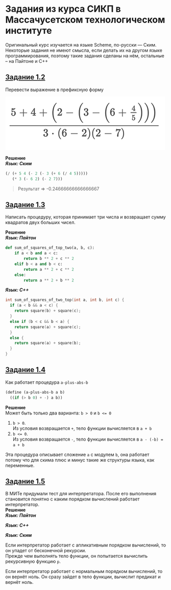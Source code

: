 # Задания из курса СИКП в Массачусетском технологическом институте
Оригинальный курс изучается на языке Scheme, по-русски — Ским.  
Некоторые задания не имеют смысла, если делать их на другом языке программирования,
поэтому такие задания сделаны на нём, остальные – на Пайтоне и С++

## [Задание 1.2](/chapter_1/1.2/expression.scm)
Перевести выражение в префиксную форму

![Картинка выражения](/chapter_1/1.2/expression.png)

**Решение**  
**_Язык: Ским_**
```scm
(/ (+ 5 4 (- 2 (- 3 (+ 6 (/ 4 5)))))
   (* 3 (- 6 2) (- 2 7)))
```
> Результат => -0.24666666666666667

## [Задание 1.3](/chapter_1/1.3)
Написать процедуру, которая принимает три числа и возвращает сумму квадратов двух больших чисел.

**Решение  
_Язык: Пайтон_**
```py
def sum_of_squares_of_top_two(a, b, c):
    if a < b and a < c:
        return b ** 2 + c ** 2
    elif b < a and b < c:
        return a ** 2 + c ** 2
    else:
        return a ** 2 + b ** 2

```
**_Язык: С++_**
```c++
int sum_of_squares_of_two_top(int a, int b, int c) {
  if (a < b && a < c) {
    return square(b) + square(c);
  }
  else if (b < c && b < a) {
    return square(a) + square(c);
  }
  else {
    return square(a) + square(b);
  }
}
```
## [Задание 1.4](/chapter_1/1.4/add-with-abs.scm)
Как работает процедура `a-plus-abs-b`
```scm
(define (a-plus-abs-b a b)
  ((if (> b 0) + -) a b))
```

**Решение**  
Может быть только два варианта: `b > 0` и `b <= 0`  
1. `b > 0`.  
Из условия возвращается `+`, тело функции вычисляется в `a + b`  
2. `b <= 0`.  
Из условия возвращается `-`, тело функции вычисляется в `a - (-b) = a + b`  

Эта процедура описывает сложение `a` с модулем `b`, она работает потому что для
скима плюс и минус такие же структуры языка, как переменные.


## [Задание 1.5](/chapter_1/1.5/)
В МИТе придумали тест для интерпретатора. После его выполнения становится понятно с каким порядком
вычислений работает интерпретатор.  
**Решение**  
**_Язык: Пайтон_**  

**_Язык: С++_**  

**_Язык: Ским_**  


Если интерпретатор работает с апликативным порядком вычислений, то он упадет от бесконечной рекурсии.  
Прежде чем выполнять тело функции, он попытается вычислить рекурсивную функцию `p`.  

Если интерпретатор работает с нормальным порядком вычислений, то он вернёт ноль.
Он сразу зайдет в тело функции, вычислит предикат и вернёт ноль.
